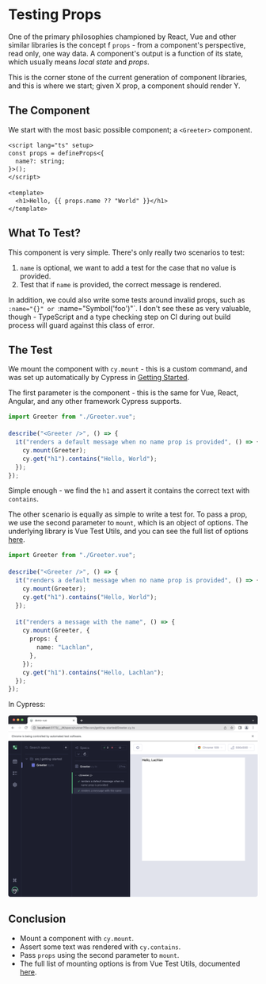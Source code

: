 # Testing Props

One of the primary philosophies championed by React, Vue and other similar libraries is the concept f `props` - from a component's perspective, read only, one way data. A component's output is a function of its state, which usually means _local state_ and _props_.

This is the corner stone of the current generation of component libraries, and this is where we start; given X prop, a component should render Y.

## The Component

We start with the most basic possible component; a `<Greeter>` component.

```vue
<script lang="ts" setup>
const props = defineProps<{
  name?: string;
}>();
</script>

<template>
  <h1>Hello, {{ props.name ?? "World" }}</h1>
</template>
```

## What To Test?

This component is very simple. There's only really two scenarios to test:

1. `name` is optional, we want to add a test for the case that no value is provided.
2. Test that if `name` is provided, the correct message is rendered.

In addition, we could also write some tests around invalid props, such as `:name="{}" or `:name="Symbol('foo')"`. I don't see these as very valuable, though - TypeScript and a type checking step on CI during out build process will guard against this class of error.

## The Test

We mount the component with `cy.mount` - this is a custom command, and was set up automatically by Cypress in [Getting Started](/getting-started).

The first parameter is the component - this is the same for Vue, React, Angular, and any other framework Cypress supports.

```ts
import Greeter from "./Greeter.vue";

describe("<Greeter />", () => {
  it("renders a default message when no name prop is provided", () => {
    cy.mount(Greeter);
    cy.get("h1").contains("Hello, World");
  });
});
```

Simple enough - we find the `h1` and assert it contains the correct text with `contains`.

The other scenario is equally as simple to write a test for. To pass a prop, we use the second parameter to `mount`, which is an object of options. The underlying library is Vue Test Utils, and you can see the full list of options [here](https://test-utils.vuejs.org/api/).

```ts
import Greeter from "./Greeter.vue";

describe("<Greeter />", () => {
  it("renders a default message when no name prop is provided", () => {
    cy.mount(Greeter);
    cy.get("h1").contains("Hello, World");
  });

  it("renders a message with the name", () => {
    cy.mount(Greeter, {
      props: {
        name: "Lachlan",
      },
    });
    cy.get("h1").contains("Hello, Lachlan");
  });
});
```

In Cypress:

![](./images/props.png)

## Conclusion

- Mount a component with `cy.mount`.
- Assert some text was rendered with `cy.contains`.
- Pass `props` using the second parameter to `mount`.
- The full list of mounting options is from Vue Test Utils, documented [here](https://test-utils.vuejs.org/api/).
